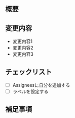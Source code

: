 ## 概要

<!-- 概要を記入する -->
<!-- 対応するIssueがあればリンクする（記入例：Fixes #1） -->

## 変更内容

<!-- このプルリクで何をしたのかを箇条書きで記入する -->

- 変更内容1
- 変更内容2
- 変更内容3

<!-- 変更内容が分かるように動画やスクリーンショットを添付する -->

## チェックリスト

- [ ] Assigneesに自分を追加する
- [ ] ラベルを設定する

## 補足事項

<!-- 補足事項があれば箇条書きで記入する -->
